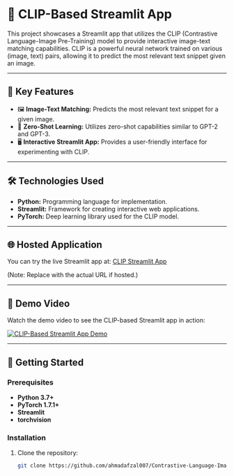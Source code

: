 # 🧩 CLIP-Based Streamlit App

This project showcases a Streamlit app that utilizes the CLIP (Contrastive Language-Image Pre-Training) model to provide interactive image-text matching capabilities. CLIP is a powerful neural network trained on various (image, text) pairs, allowing it to predict the most relevant text snippet given an image.

---

## 🌟 Key Features

- 🖼️ **Image-Text Matching:** Predicts the most relevant text snippet for a given image.
- 📜 **Zero-Shot Learning:** Utilizes zero-shot capabilities similar to GPT-2 and GPT-3.
- 🖥️ **Interactive Streamlit App:** Provides a user-friendly interface for experimenting with CLIP.

---

## 🛠️ Technologies Used

- **Python:** Programming language for implementation.
- **Streamlit:** Framework for creating interactive web applications.
- **PyTorch:** Deep learning library used for the CLIP model.

---

## 🌐 Hosted Application

You can try the live Streamlit app at: [CLIP Streamlit App](https://your-app-url-here) 

(Note: Replace with the actual URL if hosted.)

---

## 🎥 Demo Video

Watch the demo video to see the CLIP-based Streamlit app in action:

[![CLIP-Based Streamlit App Demo](https://img.youtube.com/vi/mf6e5rpHGeM/0.jpg)](https://youtu.be/mf6e5rpHGeM)

---

## 🚀 Getting Started

### Prerequisites

- **Python 3.7+**
- **PyTorch 1.7.1+**
- **Streamlit**
- **torchvision**

### Installation

1. Clone the repository:
   ```sh
   git clone https://github.com/ahmadafzal007/Contrastive-Language-Image-Pre-Training.git
